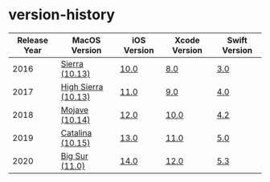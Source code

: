 # version-history

| Release Year | MacOS Version | iOS Version | Xcode Version | Swift Version |
|--------------|---------------|-------------|---------------|--------------|
| 2016         | [Sierra (10.13)](https://en.wikipedia.org/wiki/MacOS_Sierra)        | [10.0](https://en.wikipedia.org/wiki/IOS_10)        | [8.0](https://en.wikipedia.org/wiki/Xcode#Xcode_8)        | [3.0](https://en.wikipedia.org/wiki/Swift_(programming_language)#Swift_3)        |
| 2017         | [High Sierra (10.13)](https://en.wikipedia.org/wiki/MacOS_High_Sierra)        | [11.0](https://en.wikipedia.org/wiki/IOS_11)        | [9.0](https://en.wikipedia.org/wiki/Xcode#Xcode_9)        | [4.0](https://en.wikipedia.org/wiki/Swift_(programming_language)#Swift_4)        |
| 2018         | [Mojave (10.14)](https://en.wikipedia.org/wiki/MacOS_Mojave)        | [12.0](https://en.wikipedia.org/wiki/IOS_12)        | [10.0](https://en.wikipedia.org/wiki/Xcode#Xcode_10)        | [4.2](https://en.wikipedia.org/wiki/Swift_(programming_language)#Swift_4.2)        |
| 2019         | [Catalina (10.15)](https://en.wikipedia.org/wiki/MacOS_Catalina)        | [13.0](https://en.wikipedia.org/wiki/IOS_13)        | [11.0](https://en.wikipedia.org/wiki/Xcode#Xcode_11)        | [5.0](https://en.wikipedia.org/wiki/Swift_(programming_language)#Swift_5)        |
| 2020         | [Big Sur (11.0)](https://en.wikipedia.org/wiki/MacOS_Big_Sur)        | [14.0](https://en.wikipedia.org/wiki/IOS_14)        | [12.0](https://en.wikipedia.org/wiki/Xcode#Xcode_12)        | [5.3](https://en.wikipedia.org/wiki/Swift_(programming_language)#Swift_5.3)        |

